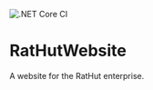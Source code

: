 ![.NET Core CI](https://github.com/SpencerTSterling/RatHutWebsite/workflows/.NET%20Core%20CI/badge.svg)
# RatHutWebsite
A website for the RatHut enterprise. 
